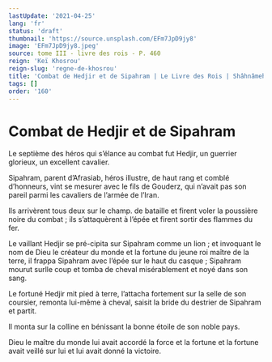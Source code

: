 ```yaml
---
lastUpdate: '2021-04-25'
lang: 'fr'
status: 'draft'
thumbnail: 'https://source.unsplash.com/EFm7JpD9jy8'
image: 'EFm7JpD9jy8.jpeg'
source: tome III - livre des rois - P. 460
reign: 'Keï Khosrou'
reign-slug: 'regne-de-khosrou'
title: 'Combat de Hedjir et de Sipahram | Le Livre des Rois | Shâhnâmeh'
tags: []
order: '160'
---
```


# Combat de Hedjir et de Sipahram

Le septième des héros qui s’élance au combat fut Hedjir, un guerrier glorieux, un excellent cavalier.

Sipahram, parent d’Afrasiab, héros illustre, de haut rang et comblé d’honneurs, vint se mesurer avec le fils de Gouderz, qui n’avait pas son pareil parmi les cavaliers de l’armée de l’Iran.

Ils arrivèrent tous deux sur le champ. de bataille et firent voler la poussière noire du combat ; ils s’attaquèrent à l’épée et firent sortir des flammes du fer.

Le vaillant Hedjir se pré-cipita sur Sipahram comme un lion ; et invoquant le nom de Dieu le créateur du monde et la fortune du jeune roi maître de la terre, il frappa Sipahram avec l’épée sur le haut du casque ; Sipahram mourut surlle coup et tomba de cheval misérablement et noyé dans son sang.

Le fortuné Hedjir mit pied à terre, l’attacha fortement sur la selle de son coursier, remonta lui-même à cheval, saisit la bride du destrier de Sipahram et partit.

Il monta sur la colline en bénissant la bonne étoile de son noble pays.

Dieu le maître du monde lui avait accordé la force et la fortune et la fortune avait veillé sur lui et lui avait donné la victoire.
